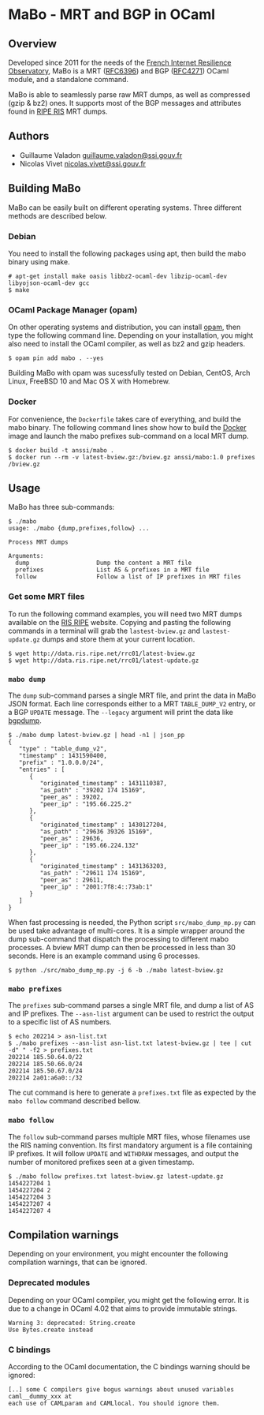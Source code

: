 # MaBo - MRT and BGP in OCaml


## Overview

Developed since 2011 for the needs of the [French Internet Resilience Observatory](http://www.ssi.gouv.fr/observatoire),
MaBo is a MRT ([RFC6396](https://tools.ietf.org/html/rfc6396)) and BGP
([RFC4271](https://tools.ietf.org/html/rfc4271)) OCaml module, and a standalone
command.

MaBo is able to seamlessly parse raw MRT dumps, as well as compressed (gzip &
bz2) ones. It supports most of the BGP messages and attributes found in [RIPE
RIS](https://www.ripe.net/analyse/internet-measurements/routing-information-service-ris/ris-raw-data)
MRT dumps.


## Authors

  * Guillaume Valadon <guillaume.valadon@ssi.gouv.fr>
  * Nicolas Vivet <nicolas.vivet@ssi.gouv.fr>


## Building MaBo

MaBo can be easily built on different operating systems. Three different
methods are described below.

### Debian

You need to install the following packages using apt, then build the mabo binary
using make.

```shell
# apt-get install make oasis libbz2-ocaml-dev libzip-ocaml-dev libyojson-ocaml-dev gcc
$ make
```

### OCaml Package Manager (opam)

On other operating systems and distribution, you can install
[opam](https://opam.ocaml.org/doc/Install.html), then type the following command
line. Depending on your installation, you might also need to install the OCaml
compiler, as well as bz2 and gzip headers.

```shell
$ opam pin add mabo . --yes
```

Building MaBo with opam was sucessfully tested on Debian, CentOS, Arch Linux,
FreeBSD 10 and Mac OS X with Homebrew.

### Docker

For convenience, the `Dockerfile` takes care of everything, and build the mabo
binary.  The following command lines show how to build the
[Docker](https://www.docker.com/) image and launch the mabo prefixes sub-command
on a local MRT dump.

```shell
$ docker build -t anssi/mabo .
$ docker run --rm -v latest-bview.gz:/bview.gz anssi/mabo:1.0 prefixes /bview.gz
```

## Usage

MaBo has three sub-commands:

```shell
$ ./mabo 
usage: ./mabo {dump,prefixes,follow} ...

Process MRT dumps

Arguments:
  dump                   Dump the content a MRT file
  prefixes               List AS & prefixes in a MRT file
  follow                 Follow a list of IP prefixes in MRT files
```

### Get some MRT files

To run the following command examples, you will need two MRT dumps available on
the [RIS RIPE](https://www.ripe.net/analyse/internet-measurements/routing-information-service-ris/ris-raw-data) website.
Copying and pasting the following commands in a terminal will grab the
`lastest-bview.gz` and `lastest-update.gz` dumps and store them at your current
location.

```shell
$ wget http://data.ris.ripe.net/rrc01/latest-bview.gz
$ wget http://data.ris.ripe.net/rrc01/latest-update.gz
```

### `mabo dump`

The `dump` sub-command parses a single MRT file, and print the data in MaBo JSON
format. Each line corresponds either to a MRT `TABLE_DUMP_V2` entry, or a BGP
`UPDATE` message. The `--legacy` argument will print the data like
[bgpdump](https://bitbucket.org/ripencc/bgpdump).

```shell
$ ./mabo dump latest-bview.gz | head -n1 | json_pp
{
   "type" : "table_dump_v2",
   "timestamp" : 1431590400,
   "prefix" : "1.0.0.0/24",
   "entries" : [
      {
         "originated_timestamp" : 1431110387,
         "as_path" : "39202 174 15169",
         "peer_as" : 39202,
         "peer_ip" : "195.66.225.2"
      },
      {
         "originated_timestamp" : 1430127204,
         "as_path" : "29636 39326 15169",
         "peer_as" : 29636,
         "peer_ip" : "195.66.224.132"
      },
      {
         "originated_timestamp" : 1431363203,
         "as_path" : "29611 174 15169",
         "peer_as" : 29611,
         "peer_ip" : "2001:7f8:4::73ab:1"
      }
   ]
}
```

When fast processing is needed, the Python script `src/mabo_dump_mp.py` can be
used take advantage of multi-cores. It is a simple wrapper around the dump
sub-command that dispatch the processing to different mabo processes. A bview
MRT dump can then be processed in less than 30 seconds. Here is an example
command using 6 processes.

```shell
$ python ./src/mabo_dump_mp.py -j 6 -b ./mabo latest-bview.gz
```

### `mabo prefixes`

The `prefixes` sub-command parses a single MRT file, and dump a list of AS and
IP prefixes. The `--asn-list` argument can be used to restrict the output to a
specific list of AS numbers.

```shell
$ echo 202214 > asn-list.txt
$ ./mabo prefixes --asn-list asn-list.txt latest-bview.gz | tee | cut -d" " -f2 > prefixes.txt
202214 185.50.64.0/22
202214 185.50.66.0/24
202214 185.50.67.0/24
202214 2a01:a6a0::/32
```

The cut command is here to generate a `prefixes.txt` file as expected by the
`mabo follow` command described bellow.

### `mabo follow`

The `follow` sub-command parses multiple MRT files, whose filenames use the RIS
naming convention. Its first mandatory argument is a file containing IP
prefixes.  It will follow `UPDATE` and `WITHDRAW` messages, and output the
number of monitored prefixes seen at a given timestamp.

```shell
$ ./mabo follow prefixes.txt latest-bview.gz latest-update.gz 
1454227204 1
1454227204 2
1454227204 3
1454227207 4
1454227207 4
```

## Compilation warnings

Depending on your environment, you might encounter the following compilation
warnings, that can be ignored.

### Deprecated modules

Depending on your OCaml compiler, you might get the following error. It is due
to a change in OCaml 4.02 that aims to provide immutable strings.

```
Warning 3: deprecated: String.create
Use Bytes.create instead
```

### C bindings

According to the OCaml documentation, the C bindings warning should be ignored:
```
[..] some C compilers give bogus warnings about unused variables caml__dummy_xxx at
each use of CAMLparam and CAMLlocal. You should ignore them.
```
